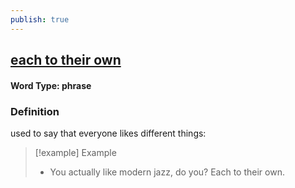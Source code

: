 ```yaml
---
publish: true
---
```

## [each to their own](https://dictionary.cambridge.org/dictionary/english/each-to-their-own)

#### Word Type: phrase
### Definition
used to say that everyone likes different things:

>[!example] Example
> - You actually like modern jazz, do you? Each to their own.
